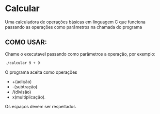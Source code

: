 # Calcular
Uma calculadora de operações básicas em linguagem C que funciona passando as operações como parâmetros na chamada do programa
## COMO USAR:
Chame o executavel passando como parâmetros a operação, por exemplo: 

```bash
./calcular 9 + 9
```

O programa aceita como operações
- +(adição)
- -(subtração)
- /(divisão)
- x(multiplicação).

Os espaços devem ser respeitados
